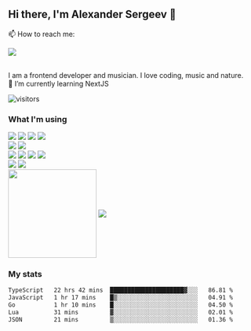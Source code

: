 ## Hi there, I'm Alexander Sergeev 👋

📫 How to reach me:
<div>
<a href="https://www.linkedin.com/in/alsergeev/">
<img src="https://img.shields.io/badge/LinkedIn-blue?style=for-the-badge&logo=linkedin&labelColor=blue">
</a>
</div>
<br>

I am a frontend developer and musician. 
I love coding, music and nature.<br />
🌱  I’m currently learning NextJS

![visitors](https://visitor-badge.glitch.me/badge?page_id=Surtt.id)

### What I'm using
<div>
  <img src="https://img.shields.io/badge/html5-e34f26?style=for-the-badge&logo=html5&labelColor=e34f26&logoColor=white"> <img src="https://img.shields.io/badge/css3-1572b6?style=for-the-badge&logo=css3&labelColor=1572b6&logoColor=white"> <img src="https://img.shields.io/badge/sass-cc6699?style=for-the-badge&logo=sass&labelColor=cc6699&logoColor=white"> <img src="https://img.shields.io/badge/pug-a86454?style=for-the-badge&logo=pug&labelColor=a86454&logoColor=white">
</div>
<div>
<img src="https://img.shields.io/badge/javascript-f7df1e?style=for-the-badge&logo=javascript&labelColor=f7df1e&logoColor=black"> <img src="https://img.shields.io/badge/typescript-3178c6?style=for-the-badge&logo=typescript&labelColor=3178c6&logoColor=white">
</div>
<div>
<img src="https://img.shields.io/badge/React-45b8d8?style=for-the-badge&logo=react&labelColor=45b8d8&logoColor=white"> <img src="https://img.shields.io/badge/Redux-764abc?style=for-the-badge&logo=redux&labelColor=764abc&logoColor=white"> <img src="https://img.shields.io/badge/next.js-000000?style=for-the-badge&logo=nextdotjs&logoColor=white"> <img src="https://img.shields.io/badge/-React%20Query-FF4154?style=for-the-badge&logo=react%20query&logoColor=white"> <!--<img src="https://img.shields.io/badge/ReduxSaga-999999?style=for-the-badge&logo=redux-saga&labelColor=999999&logoColor=white">-->
</div>
<div>
<img src="https://img.shields.io/badge/Nodejs-339933?style=for-the-badge&logo=node.js&labelColor=339933&logoColor=white">
<img src="https://img.shields.io/badge/Express.js-000000?style=for-the-badge&logo=express&logoColor=white">
</div>

<!--
**Surtt/Surtt** is a ✨ _special_ ✨ repository because its `README.md` (this file) appears on your GitHub profile.

Here are some ideas to get you started:

- 🔭 I’m currently working on ...
- 🌱 I’m currently learning ...
- 👯 I’m looking to collaborate on ...
- 🤔 I’m looking for help with ...
- 💬 Ask me about ...
- 📫 How to reach me: ...
- 😄 Pronouns: ...
- ⚡ Fun fact: ...
-->


<span>
<a>
<img align="center" height="180em" src="https://github-readme-stats.vercel.app/api?username=Surtt&show_icons=true&hide_border=true&&count_private=true&include_all_commits=true" />
</a>
<a href="https://github.com/surtt/github-readme-stats">
<img align="center" src="https://github-readme-stats.vercel.app/api/top-langs/?username=surtt&layout=compact&hide_border=true" />
</a>
</span>


### My stats
<!--START_SECTION:waka-->

```txt
TypeScript   22 hrs 42 mins  █████████████████████▓░░░   86.81 %
JavaScript   1 hr 17 mins    █▒░░░░░░░░░░░░░░░░░░░░░░░   04.91 %
Go           1 hr 10 mins    █░░░░░░░░░░░░░░░░░░░░░░░░   04.50 %
Lua          31 mins         ▓░░░░░░░░░░░░░░░░░░░░░░░░   02.01 %
JSON         21 mins         ▒░░░░░░░░░░░░░░░░░░░░░░░░   01.36 %
```

<!--END_SECTION:waka-->

